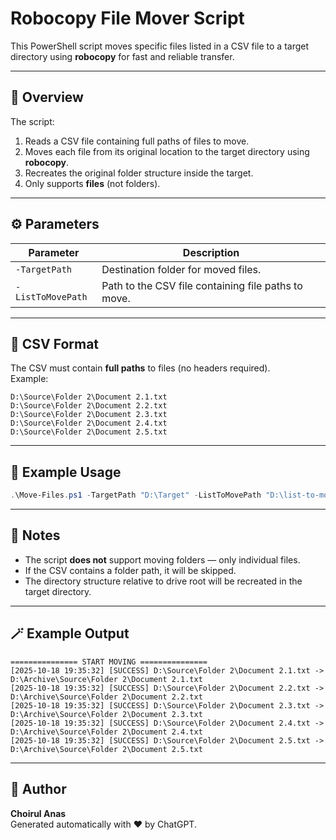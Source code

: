 # Robocopy File Mover Script

This PowerShell script moves specific files listed in a CSV file to a target directory using **robocopy** for fast and reliable transfer.

---

## 📘 Overview

The script:
1. Reads a CSV file containing full paths of files to move.
2. Moves each file from its original location to the target directory using **robocopy**.
3. Recreates the original folder structure inside the target.
4. Only supports **files** (not folders).

---

## ⚙️ Parameters

| Parameter | Description |
|------------|-------------|
| `-TargetPath` | Destination folder for moved files. |
| `-ListToMovePath` | Path to the CSV file containing file paths to move. |

---

## 🧩 CSV Format

The CSV must contain **full paths** to files (no headers required).  
Example:

```csv
D:\Source\Folder 2\Document 2.1.txt
D:\Source\Folder 2\Document 2.2.txt
D:\Source\Folder 2\Document 2.3.txt
D:\Source\Folder 2\Document 2.4.txt
D:\Source\Folder 2\Document 2.5.txt
```

---

## 🚀 Example Usage

```powershell
.\Move-Files.ps1 -TargetPath "D:\Target" -ListToMovePath "D:\list-to-move.csv"
```

---

## 🧠 Notes

- The script **does not** support moving folders — only individual files.
- If the CSV contains a folder path, it will be skipped.
- The directory structure relative to drive root will be recreated in the target directory.

---

## 🪄 Example Output

```
=============== START MOVING ===============
[2025-10-18 19:35:32] [SUCCESS] D:\Source\Folder 2\Document 2.1.txt -> D:\Archive\Source\Folder 2\Document 2.1.txt
[2025-10-18 19:35:32] [SUCCESS] D:\Source\Folder 2\Document 2.2.txt -> D:\Archive\Source\Folder 2\Document 2.2.txt
[2025-10-18 19:35:32] [SUCCESS] D:\Source\Folder 2\Document 2.3.txt -> D:\Archive\Source\Folder 2\Document 2.3.txt
[2025-10-18 19:35:32] [SUCCESS] D:\Source\Folder 2\Document 2.4.txt -> D:\Archive\Source\Folder 2\Document 2.4.txt
[2025-10-18 19:35:32] [SUCCESS] D:\Source\Folder 2\Document 2.5.txt -> D:\Archive\Source\Folder 2\Document 2.5.txt
```

---

## 📁 Author

**Choirul Anas**  
Generated automatically with ❤️ by ChatGPT.
